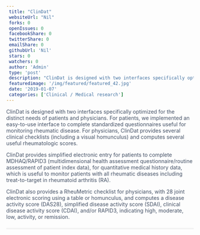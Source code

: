 ```yaml
--- 
 title: "ClinDat" 
 websiteUrl: "Nil" 
 forks: 0 
 openIssues: 0  
 facebookShare: 0  
 twitterShare: 0  
 emailShare: 0  
 githubUrl: 'Nil'
 stars: 0 
 watchers: 0 
 author: 'Admin' 
 type: 'post' 
 description: "ClinDat is designed with two interfaces specifically optimized for the distinct needs of patients and physicians For patients we implemented an easy-t"
 featuredimage: '/img/featured/featured_42.jpg' 
 date: '2019-01-07'
 categories: ['Clinical / Medical research']
---
```

<div data-reactid="39" style="color: rgb(67, 80, 101); font-family: "Open Sans", sans-serif; font-size: 16px;"><div data-reactid="40">ClinDat is designed with two interfaces specifically optimized for the distinct needs of patients and physicians. For patients, we implemented an easy-to-use interface to complete standardized questionnaires useful for monitoring rheumatic disease. For physicians, ClinDat provides several clinical checklists (including a visual homunculus) and computes several useful rheumatologic scores.

ClinDat provides simplified electronic entry for patients to complete MDHAQ/RAPID3 (multidimensional health assessment questionnaire/routine assessment of patient index data), for quantitative medical history data, which is useful to monitor patients with all rheumatic diseases including treat-to-target in rheumatoid arthritis (RA).

ClinDat also provides a RheuMetric checklist for physicians, with 28 joint electronic scoring using a table or homunculus, and computes a disease activity score (DAS28), simplified disease activity score (SDAI), clinical disease activity score (CDAI), and/or RAPID3, indicating high, moderate, low, activity, or remission.

</div></div><div data-reactid="41" style="color: rgb(67, 80, 101); font-family: "Open Sans", sans-serif; font-size: 16px;"><div class="YMs_y" data-reactid="42" style="border-top: 4px solid rgb(243, 243, 243); padding-top: 1.5em; margin-top: 1.5em;"><div class="_3tpF_" data-reactid="43" style="width: 240px; display: inline-block; vertical-align: top; margin-bottom: 0px; padding: 0px 1em 0px 0px;"></div></div></div>